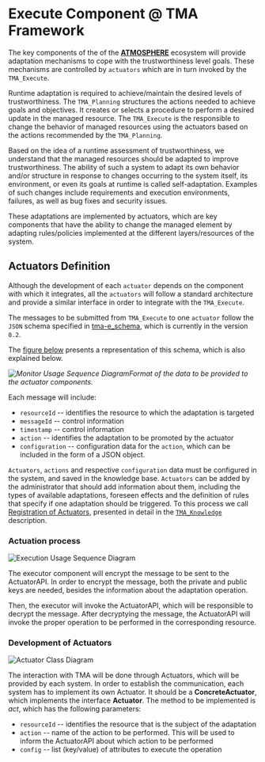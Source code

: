 # Execute Component @ TMA Framework

The key components of the of the [**ATMOSPHERE**](http://www.atmosphere-eubrazil.eu) ecosystem will provide adaptation mechanisms to cope with the trustworthiness level goals.
These mechanisms are controlled by `actuators` which are in turn invoked by the `TMA_Execute`. 

Runtime adaptation is required to achieve/maintain the desired levels of trustworthiness. 
The `TMA_Planning` structures the actions needed to achieve goals and objectives. 
It creates or selects a procedure to perform a desired update in the managed resource. 
The `TMA_Execute` is the responsible to change the behavior of managed resources using the actuators based on the actions recommended by the `TMA_Planning`.

Based on the idea of a runtime assessment of trustworthiness, we understand that the managed resources should be adapted to improve trustworthiness. The ability of such a system to adapt its own behavior and/or structure in response to changes occurring to the system itself, its environment, or even its goals at runtime is called self-adaptation. 
Examples of such changes include requirements and execution environments, failures, as well as bug fixes and security issues.

These adaptations are implemented by actuators, which are key components that have the ability to change the managed element by adapting rules/policies implemented at the different layers/resources of the system. 


## Actuators Definition


Although the development of each `actuator` depends on the component with which it integrates, all the `actuators` will follow a standard architecture and provide a similar interface in order to integrate with the `TMA_Execute`. 


The messages to be submitted from `TMA_Execute` to one `actuator` follow the `JSON` schema specified in [tma-e_schema](interface/atmosphere_tma-e_schema.json), which is currently in the version `0.2`.

The [figure below](interface/atmosphere_tma-e_schema.png)  presents a representation of this schema, which is also explained below. 


*![Monitor Usage Sequence Diagram](interface/atmosphere_tma-e_schema.png)Format of the data to be provided to the actuator components.*

Each message will include:

* `resourceId` -- identifies the resource to which the adaptation is targeted
* `messageId` -- control information 
* `timestamp` -- control information 
* `action` -- identifies the adaptation to be promoted by the actuator
* `configuration` -- configuration data for the `action`, which can be included in the form of a JSON object.

`Actuators`, `actions` and respective `configuration` data must be configured in the system, and saved in the knowledge base. 
`Actuators` can be added by the administrator that should add information about them, including the types of available adaptations, foreseen effects and the definition of rules that specify if one adaptation should be triggered. To this process we call [Registration of Actuators](https://github.com/eubr-atmosphere/tma-framework-k#registration-of-actuators), presented in detail in the [`TMA_Knowledge`](https://github.com/eubr-atmosphere/tma-framework-k) description.


### Actuation process

![Execution Usage Sequence Diagram](https://github.com/eubr-atmosphere/tma-framework/blob/master/architecture/diagrams/TMA-E/TMA-E_Actuation.jpg)

The executor component will encrypt the message to be sent to the ActuatorAPI. In order to encrypt the message, both the private and public keys are needed, besides the information about the adaptation operation.

Then, the executor will invoke the ActuatorAPI, which will be responsible to decrypt the message. After decryptying the message, the ActuatorAPI will invoke the proper operation to be performed in the corresponding resource.

### Development of Actuators

![Actuator Class Diagram](https://github.com/eubr-atmosphere/tma-framework/blob/master/architecture/diagrams/TMA-E/TMA-E_Actuator_ClassDiagram.jpg)

The interaction with TMA will be done through Actuators, which will be provided by each system. In order to establish the communication, each system has to implement its own Actuator. It should be a **ConcreteActuator**, which implements the interface **Actuator**. The method to be implemented is _act_, which has the following parameters:

* `resourceId` -- identifies the resource that is the subject of the adaptation
* `action` -- name of the action to be performed. This will be used to inform the ActuatorAPI about which action to be performed
* `config` -- list (key/value) of attributes to execute the operation
